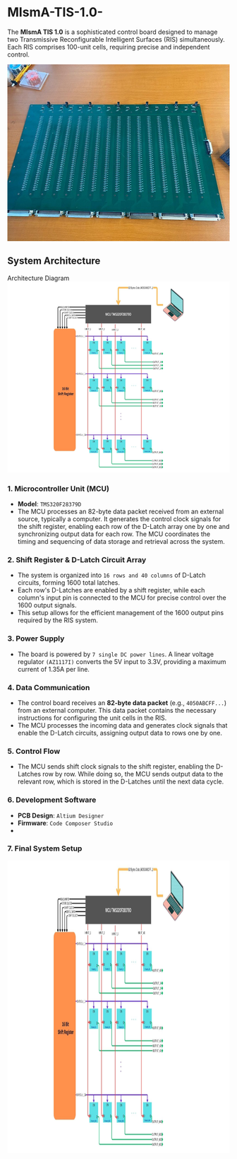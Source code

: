 # MIsmA-TIS-1.0-

The **MIsmA TIS 1.0** is a sophisticated control board designed to manage two Transmissive Reconfigurable Intelligent Surfaces (RIS) simultaneously. Each RIS comprises 100-unit cells, requiring precise and independent control.

<img src="/Printed Board/PCB.jpg" width="533" height="400">

## System Architecture
Architecture Diagram
<img src="/Diagrams/Architectural_Diagram.jpg" width="768" height="432">

### 1. Microcontroller Unit (MCU)
- **Model**: `TMS320F28379D`
- The MCU processes an 82-byte data packet received from an external source, typically a computer. It generates the control clock signals for the shift register, enabling each row of the D-Latch array one by one and synchronizing output data for each row. The MCU coordinates the timing and sequencing of data storage and retrieval across the system.

### 2. Shift Register & D-Latch Circuit Array
- The system is organized into `16 rows and 40 columns` of D-Latch circuits, forming 1600 total latches. 
- Each row's D-Latches are enabled by a shift register, while each column's input pin is connected to the MCU for precise control over the 1600 output signals.
- This setup allows for the efficient management of the 1600 output pins required by the RIS system.

### 3. Power Supply
- The board is powered by `7 single DC power lines`. A linear voltage regulator `(AZ1117I)` converts the 5V input to 3.3V, providing a maximum current of 1.35A per line.

### 4. Data Communication
- The control board receives an **82-byte data packet** (e.g., `4050ABCFF...`) from an external computer. This data packet contains the necessary instructions for configuring the unit cells in the RIS.
- The MCU processes the incoming data and generates clock signals that enable the D-Latch circuits, assigning output data to rows one by one.

### 5. Control Flow
- The MCU sends shift clock signals to the shift register, enabling the D-Latches row by row. While doing so, the MCU sends output data to the relevant row, which is stored in the D-Latches until the next data cycle.

### 6. Development Software
- **PCB Design**: `Altium Designer`
- **Firmware**: `Code Composer Studio`
- 
### 7. Final System Setup
<img src="/Diagrams/Architectural_Diagram.jpg" width="1176" height="662">
